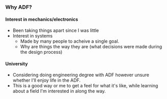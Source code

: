 ### Why ADF?
#### Interest in mechanics/electronics
- Been taking things apart since I was little
- Interest in systems
	- Made by many people to acheive a single goal. 
	- Why are things the way they are (what decisions were made during the design process)

#### University
- Considering doing engineering degree with ADF however unsure whether I'll enjoy life in the ADF. 
- This is a good way or me to get a feel for what it's like, while learning about a field I'm interested in along the way. 

